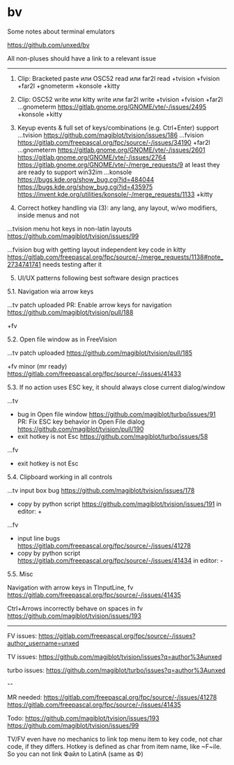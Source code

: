 
# bv
Some notes about terminal emulators

https://github.com/unxed/bv

All non-pluses should have a link to a relevant issue

---

1. Clip: Bracketed paste или OSC52 read или far2l read
+tvision
+fvision
+far2l
+gnometerm
+konsole
+kitty

2. Clip: OSC52 write или kitty write или far2l write
+tvision
+fvision
+far2l
...gnometerm
https://gitlab.gnome.org/GNOME/vte/-/issues/2495
+konsole
+kitty

3. Keyup events & full set of keys/combinations (e.g. Ctrl+Enter) support
...tvision
https://github.com/magiblot/tvision/issues/186
...fvision
https://gitlab.com/freepascal.org/fpc/source/-/issues/34190
+far2l
...gnometerm
https://gitlab.gnome.org/GNOME/vte/-/issues/2601
https://gitlab.gnome.org/GNOME/vte/-/issues/2764
https://gitlab.gnome.org/GNOME/vte/-/merge_requests/9
at least they are ready to support win32im
...konsole
https://bugs.kde.org/show_bug.cgi?id=484044
https://bugs.kde.org/show_bug.cgi?id=435975
https://invent.kde.org/utilities/konsole/-/merge_requests/1133
+kitty

4. Correct hotkey handling via (3): any lang, any layout, w/wo modifiers, inside menus and not

...tvision
menu hot keys in non-latin layouts
https://github.com/magiblot/tvision/issues/99

...fvision
bug with getting layout independent key code in kitty
https://gitlab.com/freepascal.org/fpc/source/-/merge_requests/1138#note_2734741741
needs testing after it

5. UI/UX patterns following best software design practices

5.1. Navigation wia arrow keys

...tv patch uploaded
PR: Enable arrow keys for navigation
https://github.com/magiblot/tvision/pull/188

+fv

5.2. Open file window as in FreeVision

...tv patch uploaded
https://github.com/magiblot/tvision/pull/185

+fv
minor (mr ready)
https://gitlab.com/freepascal.org/fpc/source/-/issues/41433

5.3. If no action uses ESC key, it should always close current dialog/window

...tv
- bug in Open file window
https://github.com/magiblot/turbo/issues/91
PR: Fix ESC key behavior in Open File dialog
https://github.com/magiblot/tvision/pull/190
- exit hotkey is not Esc
https://github.com/magiblot/turbo/issues/58

...fv
- exit hotkey is not Esc

5.4. Clipboard working in all controls

...tv
input box bug
https://github.com/magiblot/tvision/issues/178
- copy by python script
https://github.com/magiblot/tvision/issues/191
in editor: +

...fv
- input line bugs
https://gitlab.com/freepascal.org/fpc/source/-/issues/41278
- copy by python script
https://gitlab.com/freepascal.org/fpc/source/-/issues/41434
in editor: -

5.5. Misc

Navigation with arrow keys in TInputLine, fv
https://gitlab.com/freepascal.org/fpc/source/-/issues/41435

Ctrl+Arrows incorrectly behave on spaces in fv
https://github.com/magiblot/tvision/issues/193

---

FV issues:
https://gitlab.com/freepascal.org/fpc/source/-/issues?author_username=unxed

TV issues:
https://github.com/magiblot/tvision/issues?q=author%3Aunxed

turbo issues:
https://github.com/magiblot/turbo/issues?q=author%3Aunxed

--

MR needed:
https://gitlab.com/freepascal.org/fpc/source/-/issues/41278
https://gitlab.com/freepascal.org/fpc/source/-/issues/41435

Todo:
https://github.com/magiblot/tvision/issues/193
https://github.com/magiblot/tvision/issues/99

TV/FV even have no mechanics to link top menu item to key code, not char code, if they differs.
Hotkey is defined as char from item name, like ~F~ile. So you can not link Файл to LatinA (same as Ф)
